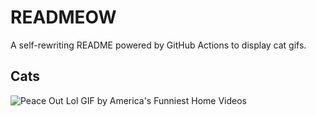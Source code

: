 # READMEOW

A self-rewriting README powered by GitHub Actions to display cat gifs.

## Cats

![Peace Out Lol GIF by America's Funniest Home Videos](https://media4.giphy.com/media/l4KibK3JwaVo0CjDO/200.gif?cid=9acd02dafxmzghhrh4jzgxr4duhgshdnxuqbeasnuzq3vz73&ep=v1_gifs_search&rid=200.gif&ct=g)

